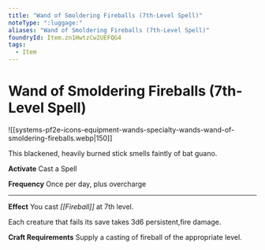```yaml
---
title: "Wand of Smoldering Fireballs (7th-Level Spell)"
noteType: ":luggage:"
aliases: "Wand of Smoldering Fireballs (7th-Level Spell)"
foundryId: Item.zn1HwtzCw2UEFQG4
tags:
  - Item
---
```


# Wand of Smoldering Fireballs (7th-Level Spell)
![[systems-pf2e-icons-equipment-wands-specialty-wands-wand-of-smoldering-fireballs.webp|150]]

This blackened, heavily burned stick smells faintly of bat guano.

**Activate** Cast a Spell

**Frequency** Once per day, plus overcharge

* * *

**Effect** You cast _[[Fireball]]_ at 7th level.

Each creature that fails its save takes 3d6 persistent,fire damage.

**Craft Requirements** Supply a casting of fireball of the appropriate level.
